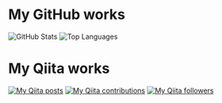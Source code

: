 # My GitHub works

![GitHub Stats](https://github-readme-stats.vercel.app/api?username=shonansurvivors&count_private=true&show_icons=true&theme=buefy)
![Top Languages](https://github-readme-stats.vercel.app/api/top-langs/?username=shonansurvivors&layout=compact&theme=buefy)

# My Qiita works

[![My Qiita posts](https://qiita-badge.apiapi.app/s/shonansurvivors/posts.svg)](http://qiita.com/shonansurvivors) [![My Qiita contributions](https://qiita-badge.apiapi.app/s/shonansurvivors/contributions.svg)](http://qiita.com/shonansurvivors) [![My Qiita followers](https://qiita-badge.apiapi.app/s/shonansurvivors/followers.svg)](http://qiita.com/shonansurvivors)
